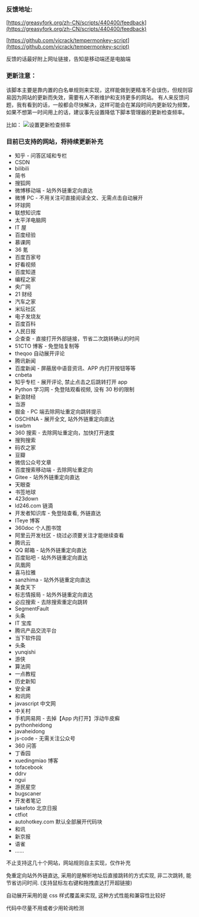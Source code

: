 ### 反馈地址:

[https://greasyfork.org/zh-CN/scripts/440400/feedback](https://greasyfork.org/zh-CN/scripts/440400/feedback)

[https://github.com/vicrack/tempermonkey-script](https://github.com/vicrack/tempermonkey-script)

反馈的话最好附上网址链接，告知是移动端还是电脑端


### 更新注意：

该脚本主要是靠内置的白名单规则来实现，这样能做到更精准不会误伤，但规则容易因为网站的更新而失效，需要有人不断维护和支持更多的网站。
有人来反馈问题，我有看到的话，一般都会尽快解决，这样可能会在某段时间内更新较为频繁，如果不想第一时间用上的话，建议事先设置降低下脚本管理器的更新检查频率。


比如：
![设置更新检查频率](https://greasyfork.org/rails/active_storage/representations/redirect/eyJfcmFpbHMiOnsibWVzc2FnZSI6IkJBaHBBK3FnQVE9PSIsImV4cCI6bnVsbCwicHVyIjoiYmxvYl9pZCJ9fQ==--3b97f1efb3924a9c8b902d96cd4fbb3ea6ef6601/eyJfcmFpbHMiOnsibWVzc2FnZSI6IkJBaDdCem9MWm05eWJXRjBTU0lJY0c1bkJqb0dSVlE2RkhKbGMybDZaVjkwYjE5c2FXMXBkRnNIYVFISWFRSEkiLCJleHAiOm51bGwsInB1ciI6InZhcmlhdGlvbiJ9fQ==--e4f27e4605e5535222e2c2f9dcbe36f4bd1deb29/123.png)

### 目前已支持的网站，将持续更新补充

-   知乎 - 问答区域和专栏
-   CSDN
-   bilibili
-   简书
-   搜狐网
-   微博移动端 - 站外外链重定向直达
-   微博 PC - 不用关注可直接阅读全文、无需点击自动展开
-   环球网
-   联想知识库
-   太平洋电脑网
-   IT 屋
-   百度经验
-   慕课网
-   36 氪
-   百度百家号
-   好看视频
-   百度知道
-   编程之家
-   央广网
-   21 财经
-   汽车之家
-   米坛社区
-   电子发烧友
-   百度百科
-   人民日报
-   企查查 - 直接打开外部链接，节省二次跳转确认的时间
-   51CTO 博客 - 免登陆复制等
-   theqoo 自动展开评论
-   腾讯新闻
-   百度新闻 - 屏蔽居中语音资讯、APP 内打开按钮等等
-   cnbeta
-   知乎专栏 - 展开评论, 禁止点击之后跳转打开 app
-   Python 学习网 - 免登陆观看视频, 没有 30 秒的限制
-   新浪财经
-   当游
-   掘金 - PC 端去除网址重定向跳转提示
-   OSCHINA - 展开全文, 站外外链重定向直达
-   iswbm
-   360 搜索 - 去除网址重定向，加快打开速度
-   搜狗搜索
-   码农之家
-   豆瓣
-   微信公众号文章
-   百度搜索移动端 - 去除网址重定向
-   Gitee - 站外外链重定向直达
-   天眼查
-   书签地球
-   423down
-   ld246.com 链滴
-   开发者知识库 - 免登陆查看, 外链直达
-   ITeye 博客
-   360doc 个人图书馆
-   阿里云开发社区 - 绕过必须要关注才能继续查看
-   腾讯云
-   QQ 邮箱 - 站外外链重定向直达
-   百度贴吧 - 站外外链重定向直达
-   凤凰网
-   喜马拉雅
-   sanzhima - 站外外链重定向直达
-   美食天下
-   标志情报局 - 站外外链重定向直达
-   必应搜索 - 去除搜索重定向跳转
-   SegmentFault
-   头条
-   IT 宝库
-   腾讯产品交流平台
-   当下软件园
-   头条
-   yunqishi
-   游侠
-   算法网
-   一点教程
-   历史新知
-   安全课
-   和讯网
-   javascript 中文网
-   中关村
-   手机网易网 - 去掉【App 内打开】浮动牛皮癣
-   pythonheidong
-   javaheidong
-   js-code - 无需关注公众号
-   360 问答
-   丁香园
-   xuedingmiao 博客
-   tofacebook
-   ddrv
-   ngui
-   游民星空
-   bugscaner
-   开发者笔记
-   takefoto 北京日报
-   ctfiot
-   autohotkey.com 默认全部展开代码块
-   和讯
-   新京报
-   语雀
-   ......

不止支持这几十个网站，网站规则自主实现，仅作补充

免重定向站外外链直达, 采用的是解析地址后直接跳转的方式实现, 非二次跳转, 能节省访问时间. (支持鼠标左右键和拖拽直达打开超链接)

自动展开采用的是 css 样式覆盖来实现, 这种方式性能和兼容性比较好

代码中尽量不用或者少用轮询检测